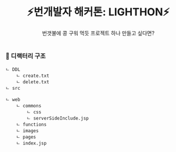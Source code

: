 <div align="center">
    <h1>⚡번개발자 해커톤: LIGHTHON⚡</h1>
    번갯불에 콩 구워 먹듯 프로젝트 하나 만들고 싶다면?
</div>
<br>

<h3>📂 디랙터리 구조</h3>

    ㄴ DDL
        ㄴ create.txt 
        ㄴ delete.txt 
    ㄴ src

    ㄴ web
        ㄴ commons
            ㄴ css
            ㄴ serverSideInclude.jsp
        ㄴ functions
        ㄴ images
        ㄴ pages
        ㄴ index.jsp
